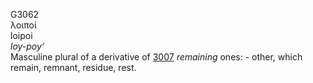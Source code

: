 <body>
  <p>G3062<br>  λοιποί  <br> loipoi  <br><i>loy-poy‘ </i><br>Masculine plural of a derivative of <a href="g3007.htm">3007</a>  <i>remaining</i> ones: - other, which remain, remnant, residue, rest.<br></p>
 </body>